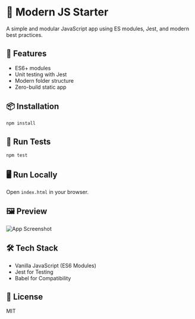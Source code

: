 # 🧠 Modern JS Starter

A simple and modular JavaScript app using ES modules, Jest, and modern best practices.

## 🚀 Features

- ES6+ modules
- Unit testing with Jest
- Modern folder structure
- Zero-build static app

## 📦 Installation

```bash
npm install
```

## 🧪 Run Tests

```bash
npm test
```

## 🖥️ Run Locally

Open `index.html` in your browser.

## 🖼️ Preview

![App Screenshot](./public/screenshot.png)

## 🛠 Tech Stack

- Vanilla JavaScript (ES6 Modules)
- Jest for Testing
- Babel for Compatibility

## 📄 License

MIT

```

```
